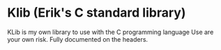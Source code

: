 # Klib (Erik's C standard library)

KLib is my own library to use with the C programming language
Use are your own risk. Fully documented on the headers.
